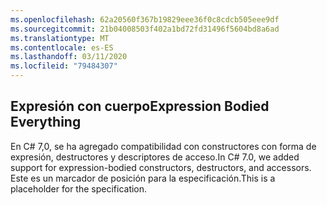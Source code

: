 ```yaml
---
ms.openlocfilehash: 62a20560f367b19829eee36f0c8cdcb505eee9df
ms.sourcegitcommit: 21b04008503f402a1bd72fd31496f5604bd8a6ad
ms.translationtype: MT
ms.contentlocale: es-ES
ms.lasthandoff: 03/11/2020
ms.locfileid: "79484307"
---
```

## <a name="expression-bodied-everything"></a><span data-ttu-id="e1bab-101">Expresión con cuerpo</span><span class="sxs-lookup"><span data-stu-id="e1bab-101">Expression Bodied Everything</span></span>

<span data-ttu-id="e1bab-102">En C# 7,0, se ha agregado compatibilidad con constructores con forma de expresión, destructores y descriptores de acceso.</span><span class="sxs-lookup"><span data-stu-id="e1bab-102">In C# 7.0, we added support for expression-bodied constructors, destructors, and accessors.</span></span>  <span data-ttu-id="e1bab-103">Este es un marcador de posición para la especificación.</span><span class="sxs-lookup"><span data-stu-id="e1bab-103">This is a placeholder for the specification.</span></span>
